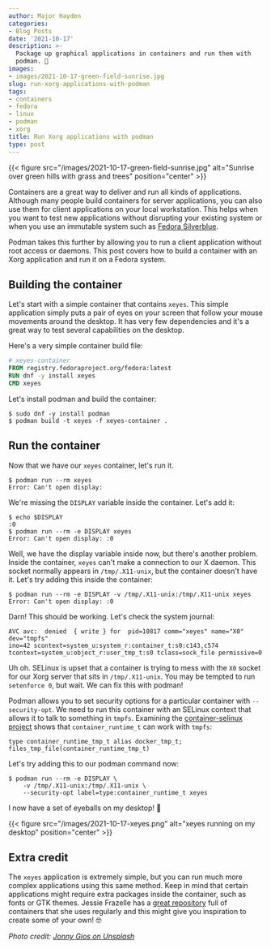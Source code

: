 ```yaml
---
author: Major Hayden
categories:
- Blog Posts
date: '2021-10-17'
description: >-
  Package up graphical applications in containers and run them with
  podman. 🚢
images:
- images/2021-10-17-green-field-sunrise.jpg
slug: run-xorg-applications-with-podman
tags:
- containers
- fedora
- linux
- podman
- xorg
title: Run Xorg applications with podman
type: post
---
```


{{< figure src="/images/2021-10-17-green-field-sunrise.jpg" alt="Sunrise over green hills with grass and trees" position="center" >}}

Containers are a great way to deliver and run all kinds of applications.
Although many people build containers for server applications, you can also use
them for client applications on your local workstation. This helps when you want
to test new applications without disrupting your existing system or when you use
an immutable system such as [Fedora Silverblue].

Podman takes this further by allowing you to run a client application without
root access or daemons. This post covers how to build a container with an Xorg
application and run it on a Fedora system.

[Fedora Silverblue]: https://silverblue.fedoraproject.org/

## Building the container

Let's start with a simple container that contains `xeyes`. This simple
application simply puts a pair of eyes on your screen that follow your mouse
movements around the desktop. It has very few dependencies and it's a great way
to test several capabilities on the desktop.

Here's a very simple container build file:

```dockerfile
# xeyes-container
FROM registry.fedoraproject.org/fedora:latest
RUN dnf -y install xeyes
CMD xeyes
```

Let's install podman and build the container:

```console
$ sudo dnf -y install podman
$ podman build -t xeyes -f xeyes-container .
```

## Run the container

Now that we have our `xeyes` container, let's run it.

```console
$ podman run --rm xeyes
Error: Can't open display:
```

We're missing the `DISPLAY` variable inside the container. Let's add it:

```console
$ echo $DISPLAY
:0
$ podman run --rm -e DISPLAY xeyes
Error: Can't open display: :0
```

Well, we have the display variable inside now, but there's another problem.
Inside the container, `xeyes` can't make a connection to our X daemon. This
socket normally appears in `/tmp/.X11-unix`, but the container doesn't have it.
Let's try adding this inside the container:

```console
$ podman run --rm -e DISPLAY -v /tmp/.X11-unix:/tmp/.X11-unix xeyes
Error: Can't open display: :0
```

Darn! This should be working. Let's check the system journal:

```text
AVC avc:  denied  { write } for  pid=10817 comm="xeyes" name="X0" dev="tmpfs"
ino=42 scontext=system_u:system_r:container_t:s0:c143,c574
tcontext=system_u:object_r:user_tmp_t:s0 tclass=sock_file permissive=0
```

Uh oh. SELinux is upset that a container is trying to mess with the `X0` socket
for our Xorg server that sits in `/tmp/.X11-unix`. You may be tempted to run
`setenforce 0`, but wait. We can fix this with podman!

Podman allows you to set security options for a particular container with
`--security-opt`. We need to run this container with an SELinux context that
allows it to talk to something in `tmpfs`. Examining the [container-selinux
project] shows that `container_runtime_t` can work with `tmpfs`:

```text
type container_runtime_tmp_t alias docker_tmp_t;
files_tmp_file(container_runtime_tmp_t)
```

Let's try adding this to our podman command now:

```console
$ podman run --rm -e DISPLAY \
    -v /tmp/.X11-unix:/tmp/.X11-unix \
    --security-opt label=type:container_runtime_t xeyes
```

I now have a set of eyeballs on my desktop! 👀

{{< figure src="/images/2021-10-17-xeyes.png" alt="xeyes running on my desktop" position="center" >}}

[container-selinux project]: https://github.com/containers/container-selinux/blob/main/container.te#L77

## Extra credit

The `xeyes` application is extremely simple, but you can run much more complex
applications using this same method. Keep in mind that certain applications
might require extra packages inside the container, such as fonts or GTK themes.
Jessie Frazelle has a [great repository] full of containers that she uses
regularly and this might give you inspiration to create some of your own! 🤓

[great repository]: https://github.com/jessfraz/dockerfiles

*Photo credit: [Jonny Gios on Unsplash](https://unsplash.com/photos/gBr5Hmx1STc)*

